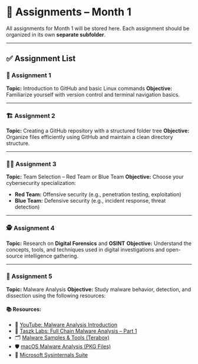 # 📁 Assignments – Month 1

All assignments for Month 1 will be stored here.
Each assignment should be organized in its own **separate subfolder**.

---

## ✅ Assignment List

### 📝 Assignment 1

**Topic:** Introduction to GitHub and basic Linux commands
**Objective:** Familiarize yourself with version control and terminal navigation basics.

---

### 🏗️ Assignment 2

**Topic:** Creating a GitHub repository with a structured folder tree
**Objective:** Organize files efficiently using GitHub and maintain a clean directory structure.

---

### 🔴🔵 Assignment 3

**Topic:** Team Selection – Red Team or Blue Team
**Objective:** Choose your cybersecurity specialization:

* **Red Team:** Offensive security (e.g., penetration testing, exploitation)
* **Blue Team:** Defensive security (e.g., incident response, threat detection)

---

### 🕵️ Assignment 4

**Topic:** Research on **Digital Forensics** and **OSINT**
**Objective:** Understand the concepts, tools, and techniques used in digital investigations and open-source intelligence gathering.

---

### 🦠 Assignment 5

**Topic:** Malware Analysis
**Objective:** Study malware behavior, detection, and dissection using the following resources:

#### 📚 Resources:

* 🎥 [YouTube: Malware Analysis Introduction](https://youtu.be/ta8AJplqMjk?feature=shared)
* 📖 [Taszk Labs: Full Chain Malware Analysis – Part 1](https://labs.taszk.io/articles/post/full_chain_bb_part1/)
* 🗂️ [Malware Samples & Tools (Terabox)](https://www.terabox.app/sharing/link?surl=6meoltiWK18hoz-6RgqWFQ)
* 🛡️ [macOS Malware Analysis (PKG Files)](https://www.malwr4n6.com/post/macos-malware-analysis-pkg-files)
* 🧰 [Microsoft Sysinternals Suite](https://learn.microsoft.com/en-us/sysinternals/)

